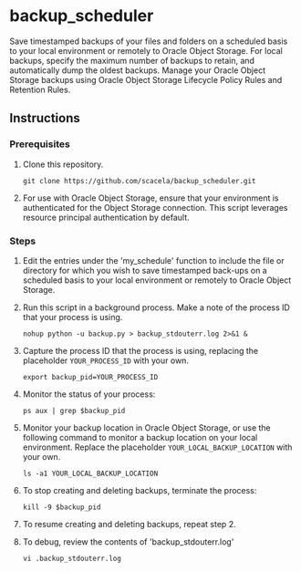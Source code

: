 # backup_scheduler
Save timestamped backups of your files and folders on a scheduled basis to your local environment or remotely to Oracle Object Storage. For local backups, specify the maximum number of backups to retain, and automatically dump the oldest backups. Manage your Oracle Object Storage backups using Oracle Object Storage Lifecycle Policy Rules and Retention Rules.

## Instructions

### Prerequisites

1. Clone this repository.
	```
	git clone https://github.com/scacela/backup_scheduler.git
	```

2. For use with Oracle Object Storage, ensure that your environment is authenticated for the Object Storage connection. This script leverages resource principal authentication by default.

### Steps

1. Edit the entries under the 'my_schedule' function to include the file or directory for which you wish to save timestamped back-ups on a scheduled basis to your local environment or remotely to Oracle Object Storage.

2. Run this script in a background process. Make a note of the process ID that your process is using.
 	```
	nohup python -u backup.py > backup_stdouterr.log 2>&1 &
	```
3. Capture the process ID that the process is using, replacing the placeholder `YOUR_PROCESS_ID` with your own.
	```
	export backup_pid=YOUR_PROCESS_ID
	```
 
4. Monitor the status of your process:
	```
	ps aux | grep $backup_pid
	```
 
5. Monitor your backup location in Oracle Object Storage, or use the following command to monitor a backup location on your local environment. Replace the placeholder `YOUR_LOCAL_BACKUP_LOCATION` with your own.
	```
	ls -a1 YOUR_LOCAL_BACKUP_LOCATION
	```
 
6. To stop creating and deleting backups, terminate the process:
	```
	kill -9 $backup_pid
	```

7. To resume creating and deleting backups, repeat step 2.

8. To debug, review the contents of 'backup_stdouterr.log'
	```
	vi .backup_stdouterr.log
	```
